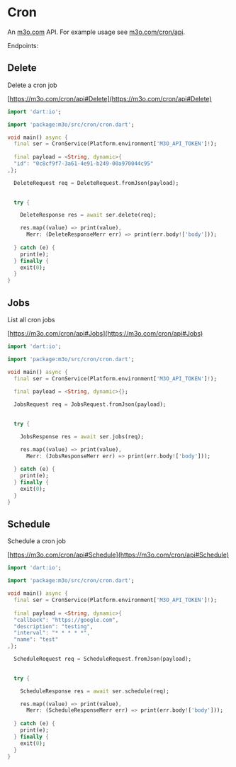 # Cron

An [m3o.com](https://m3o.com) API. For example usage see [m3o.com/cron/api](https://m3o.com/cron/api).

Endpoints:

## Delete

Delete a cron job


[https://m3o.com/cron/api#Delete](https://m3o.com/cron/api#Delete)

```dart
import 'dart:io';

import 'package:m3o/src/cron/cron.dart';

void main() async {
  final ser = CronService(Platform.environment['M3O_API_TOKEN']!);
 
  final payload = <String, dynamic>{
  "id": "0c8cf9f7-3a61-4e91-b249-00a970044c95"
,};

  DeleteRequest req = DeleteRequest.fromJson(payload);

  
  try {

	DeleteResponse res = await ser.delete(req);

    res.map((value) => print(value),
	  Merr: (DeleteResponseMerr err) => print(err.body!['body']));	
  
  } catch (e) {
    print(e);
  } finally {
    exit(0);
  }
}
```
## Jobs

List all cron jobs


[https://m3o.com/cron/api#Jobs](https://m3o.com/cron/api#Jobs)

```dart
import 'dart:io';

import 'package:m3o/src/cron/cron.dart';

void main() async {
  final ser = CronService(Platform.environment['M3O_API_TOKEN']!);
 
  final payload = <String, dynamic>{};

  JobsRequest req = JobsRequest.fromJson(payload);

  
  try {

	JobsResponse res = await ser.jobs(req);

    res.map((value) => print(value),
	  Merr: (JobsResponseMerr err) => print(err.body!['body']));	
  
  } catch (e) {
    print(e);
  } finally {
    exit(0);
  }
}
```
## Schedule

Schedule a cron job


[https://m3o.com/cron/api#Schedule](https://m3o.com/cron/api#Schedule)

```dart
import 'dart:io';

import 'package:m3o/src/cron/cron.dart';

void main() async {
  final ser = CronService(Platform.environment['M3O_API_TOKEN']!);
 
  final payload = <String, dynamic>{
  "callback": "https://google.com",
  "description": "testing",
  "interval": "* * * * *",
  "name": "test"
,};

  ScheduleRequest req = ScheduleRequest.fromJson(payload);

  
  try {

	ScheduleResponse res = await ser.schedule(req);

    res.map((value) => print(value),
	  Merr: (ScheduleResponseMerr err) => print(err.body!['body']));	
  
  } catch (e) {
    print(e);
  } finally {
    exit(0);
  }
}
```
